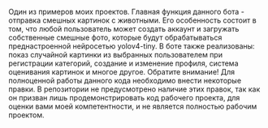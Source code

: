 Один из примеров моих проектов. Главная функция данного бота - отправка смешных картинок с животными. Его особенность состоит в том, что любой пользователь может создать аккаунт и загружать собственные смешные фото, которые будут обрабатываться преднастроенной нейросетью yolov4-tiny. В боте также реализованы: показ случайной картинки из выбранных пользователем при регистрации категорий, создание и изменение профиля, система оценивания картинок и многое другое.
Обратите внимание! Для полноценной работы данного кода необходимо внести некоторые правки. В репозитории не предусмотрено наличие этих правок, так как он призван лишь продемонстрировать код рабочего проекта, для оценки вами моей компетентности, и не является полностью рабочим проектом.
